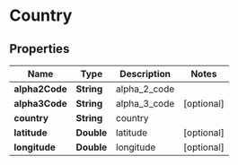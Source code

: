 
# Country

## Properties
Name | Type | Description | Notes
------------ | ------------- | ------------- | -------------
**alpha2Code** | **String** | alpha_2_code | 
**alpha3Code** | **String** | alpha_3_code |  [optional]
**country** | **String** | country | 
**latitude** | **Double** | latitude |  [optional]
**longitude** | **Double** | longitude |  [optional]



